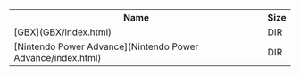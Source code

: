 <table>
<tr><th>Name</th><th>Size</th></tr>
<tr><td>[GBX](GBX/index.html)</td><td>DIR</td></tr>
<tr><td>[Nintendo Power Advance](Nintendo Power Advance/index.html)</td><td>DIR</td></tr>
</table>
